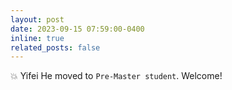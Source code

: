 ```yaml
---
layout: post
date: 2023-09-15 07:59:00-0400 
inline: true
related_posts: false
---
```


 :boom: Yifei He moved to `Pre-Master student`. Welcome! 
